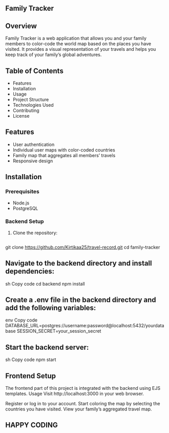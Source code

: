 ## Family Tracker

## Overview
Family Tracker is a web application that allows you and your family members to color-code the world map based on the places you have visited. It provides a visual representation of your travels and helps you keep track of your family’s global adventures.

## Table of Contents
- Features
- Installation
- Usage
- Project Structure
- Technologies Used
- Contributing
- License

## Features
- User authentication
- Individual user maps with color-coded countries
- Family map that aggregates all members’ travels
- Responsive design

## Installation

### Prerequisites
- Node.js
- PostgreSQL

### Backend Setup
1. Clone the repository:
   ```sh
  git clone https://github.com/Kirtikaa25/travel-record.git
   cd family-tracker

## Navigate to the backend directory and install dependencies:
sh
Copy code
cd backend
npm install

## Create a .env file in the backend directory and add the following variables:

env
Copy code
DATABASE_URL=postgres://username:password@localhost:5432/yourdatabase
SESSION_SECRET=your_session_secret

## Start the backend server:

sh
Copy code
npm start

## Frontend Setup
The frontend part of this project is integrated with the backend using EJS templates.
Usage
Visit http://localhost:3000 in your web browser.

Register or log in to your account.
Start coloring the map by selecting the countries you have visited.
View your family’s aggregated travel map.
## HAPPY CODING
